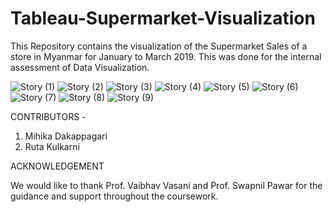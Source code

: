 # Tableau-Supermarket-Visualization
This Repository contains the visualization of the Supermarket Sales of a store in Myanmar for January to March 2019. This was done for the internal assessment of Data Visualization.

![Story (1)](https://user-images.githubusercontent.com/95414941/144410107-28d6483d-2256-4476-a2fc-93750c1c5831.png)
![Story (2)](https://user-images.githubusercontent.com/95414941/144410152-d7e24594-4ab3-4afc-8359-692781148904.png)
![Story (3)](https://user-images.githubusercontent.com/95414941/144410179-a1a5eb09-9090-4b00-9a7c-084d5b0a8161.png)
![Story (4)](https://user-images.githubusercontent.com/95414941/144410205-9dac1cbe-1a18-49e9-b544-e3ec5c30e5fe.png)
![Story (5)](https://user-images.githubusercontent.com/95414941/144410228-46316350-e103-4b68-ba11-bb072b2e3deb.png)
![Story (6)](https://user-images.githubusercontent.com/95414941/144410248-03aa5b5a-d081-4fc0-aca5-c7e9eba1b1a0.png)
![Story (7)](https://user-images.githubusercontent.com/95414941/144410256-ee27c28b-1db9-41ea-a747-67111cef1a8c.png)
![Story (8)](https://user-images.githubusercontent.com/95414941/144410267-8374bdea-9a49-4e8b-a30e-09e035aca45d.png)
![Story (9)](https://user-images.githubusercontent.com/95414941/144410284-d7a56769-b68a-4711-b6d1-3b93fc910d5e.png)

CONTRIBUTORS -
1) Mihika Dakappagari
2) Ruta Kulkarni

ACKNOWLEDGEMENT 

We would like to thank Prof. Vaibhav Vasani and Prof. Swapnil Pawar for the guidance and support throughout the coursework.
